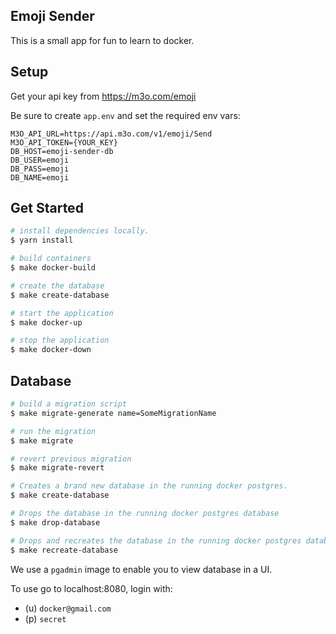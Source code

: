 ## Emoji Sender
This is a small app for fun to learn to docker.

## Setup

Get your api key from https://m3o.com/emoji

Be sure to create `app.env` and set the required env vars:

```
M3O_API_URL=https://api.m3o.com/v1/emoji/Send
M3O_API_TOKEN={YOUR_KEY}
DB_HOST=emoji-sender-db
DB_USER=emoji
DB_PASS=emoji
DB_NAME=emoji
```

## Get Started

```bash
# install dependencies locally.
$ yarn install

# build containers
$ make docker-build

# create the database
$ make create-database

# start the application
$ make docker-up

# stop the application
$ make docker-down
```

## Database

```bash
# build a migration script
$ make migrate-generate name=SomeMigrationName

# run the migration
$ make migrate

# revert previous migration
$ make migrate-revert

# Creates a brand new database in the running docker postgres.
$ make create-database

# Drops the database in the running docker postgres database
$ make drop-database

# Drops and recreates the database in the running docker postgres database
$ make recreate-database
```

We use a `pgadmin` image to enable you to view database in a UI.

To use go to localhost:8080, login with:
- (u) `docker@gmail.com`
- (p) `secret`
